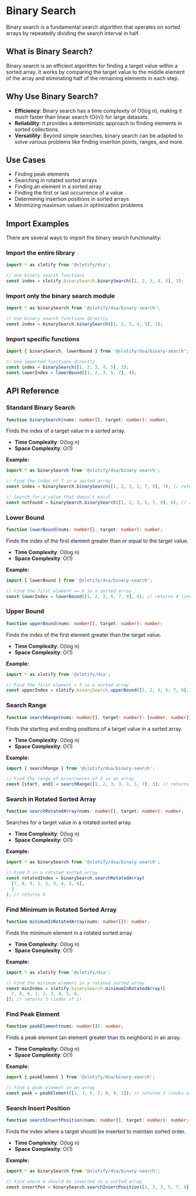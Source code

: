 # Binary Search

Binary search is a fundamental search algorithm that operates on sorted arrays by repeatedly dividing the search interval in half.

## What is Binary Search?

Binary search is an efficient algorithm for finding a target value within a sorted array. It works by comparing the target value to the middle element of the array and eliminating half of the remaining elements in each step.

## Why Use Binary Search?

- **Efficiency**: Binary search has a time complexity of O(log n), making it much faster than linear search (O(n)) for large datasets.
- **Reliability**: It provides a deterministic approach to finding elements in sorted collections.
- **Versatility**: Beyond simple searches, binary search can be adapted to solve various problems like finding insertion points, ranges, and more.

## Use Cases

- Finding peak elements
- Searching in rotated sorted arrays
- Finding an element in a sorted array
- Finding the first or last occurrence of a value
- Determining insertion positions in sorted arrays
- Minimizing maximum values in optimization problems

## Import Examples

There are several ways to import the binary search functionality:

### Import the entire library

```typescript
import * as slotify from '@slotify/dsa';

// Use binary search functions
const index = slotify.binarySearch.binarySearch([1, 2, 3, 4, 5], 3);
```

### Import only the binary search module

```typescript
import * as binarySearch from '@slotify/dsa/binary-search';

// Use binary search functions directly
const index = binarySearch.binarySearch([1, 2, 3, 4, 5], 3);
```

### Import specific functions

```typescript
import { binarySearch, lowerBound } from '@slotify/dsa/binary-search';

// Use imported functions directly
const index = binarySearch([1, 2, 3, 4, 5], 3);
const lowerIndex = lowerBound([1, 2, 3, 5, 7], 4);
```

## API Reference

### Standard Binary Search

```typescript
function binarySearch(nums: number[], target: number): number;
```

Finds the index of a target value in a sorted array.

- **Time Complexity**: O(log n)
- **Space Complexity**: O(1)

**Example:**

```typescript
import * as binarySearch from '@slotify/dsa/binary-search';

// Find the index of 7 in a sorted array
const index = binarySearch.binarySearch([1, 2, 3, 5, 7, 9], 7); // returns 4

// Search for a value that doesn't exist
const notFound = binarySearch.binarySearch([1, 2, 3, 5, 7, 9], 6); // returns -1
```

### Lower Bound

```typescript
function lowerBound(nums: number[], target: number): number;
```

Finds the index of the first element greater than or equal to the target value.

- **Time Complexity**: O(log n)
- **Space Complexity**: O(1)

**Example:**

```typescript
import { lowerBound } from '@slotify/dsa/binary-search';

// Find the first element >= 6 in a sorted array
const lowerIndex = lowerBound([1, 2, 3, 5, 7, 9], 6); // returns 4 (index of 7)
```

### Upper Bound

```typescript
function upperBound(nums: number[], target: number): number;
```

Finds the index of the first element greater than the target value.

- **Time Complexity**: O(log n)
- **Space Complexity**: O(1)

**Example:**

```typescript
import * as slotify from '@slotify/dsa';

// Find the first element > 5 in a sorted array
const upperIndex = slotify.binarySearch.upperBound([1, 2, 3, 5, 7, 9], 5); // returns 4 (index of 7)
```

### Search Range

```typescript
function searchRange(nums: number[], target: number): [number, number];
```

Finds the starting and ending positions of a target value in a sorted array.

- **Time Complexity**: O(log n)
- **Space Complexity**: O(1)

**Example:**

```typescript
import { searchRange } from '@slotify/dsa/binary-search';

// Find the range of occurrences of 3 in an array
const [start, end] = searchRange([1, 2, 3, 3, 3, 5, 7], 3); // returns [2, 4]
```

### Search in Rotated Sorted Array

```typescript
function searchRotatedArray(nums: number[], target: number): number;
```

Searches for a target value in a rotated sorted array.

- **Time Complexity**: O(log n)
- **Space Complexity**: O(1)

**Example:**

```typescript
import * as binarySearch from '@slotify/dsa/binary-search';

// Find 3 in a rotated sorted array
const rotatedIndex = binarySearch.searchRotatedArray(
  [7, 8, 9, 1, 2, 3, 4, 5, 6],
  3
); // returns 5
```

### Find Minimum in Rotated Sorted Array

```typescript
function minimumInRotatedArray(nums: number[]): number;
```

Finds the minimum element in a rotated sorted array.

- **Time Complexity**: O(log n)
- **Space Complexity**: O(1)

**Example:**

```typescript
import * as slotify from '@slotify/dsa';

// Find the minimum element in a rotated sorted array
const minIndex = slotify.binarySearch.minimumInRotatedArray([
  7, 8, 9, 1, 2, 3, 4, 5, 6,
]); // returns 3 (index of 1)
```

### Find Peak Element

```typescript
function peakElement(nums: number[]): number;
```

Finds a peak element (an element greater than its neighbors) in an array.

- **Time Complexity**: O(log n)
- **Space Complexity**: O(1)

**Example:**

```typescript
import { peakElement } from '@slotify/dsa/binary-search';

// Find a peak element in an array
const peak = peakElement([1, 3, 5, 7, 6, 4, 2]); // returns 3 (index of 7)
```

### Search Insert Position

```typescript
function searchInsertPosition(nums: number[], target: number): number;
```

Finds the index where a target should be inserted to maintain sorted order.

- **Time Complexity**: O(log n)
- **Space Complexity**: O(1)

**Example:**

```typescript
import * as binarySearch from '@slotify/dsa/binary-search';

// Find where 4 should be inserted in a sorted array
const insertPos = binarySearch.searchInsertPosition([1, 2, 3, 5, 7, 9], 4); // returns 3
```
